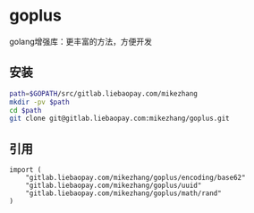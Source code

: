 # goplus

golang增强库：更丰富的方法，方便开发

## 安装
```bash
path=$GOPATH/src/gitlab.liebaopay.com/mikezhang
mkdir -pv $path
cd $path
git clone git@gitlab.liebaopay.com:mikezhang/goplus.git
```

## 引用
```golang
import (
	"gitlab.liebaopay.com/mikezhang/goplus/encoding/base62"
	"gitlab.liebaopay.com/mikezhang/goplus/uuid"
	"gitlab.liebaopay.com/mikezhang/goplus/math/rand"
)
```